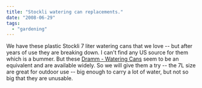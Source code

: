 ```yaml
---
title: "Stockli watering can replacements."
date: "2008-06-29"
tags: 
  - "gardening"
---
```


We have these plastic Stockli 7 liter watering cans that we love -- but after years of use they are breaking down. I can't find any US source for them which is a bummer. But these [Dramm - Watering Cans](http://www.dramm.com/html/main.isx?sub=24) seem to be an equivalent and are available widely. So we will give them a try -- the 7L size are great for outdoor use -- big enough to carry a lot of water, but not so big that they are unusable.
